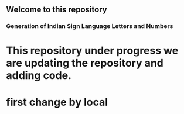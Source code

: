 ## Welcome to this repository

### Generation of Indian Sign Language Letters and Numbers

# This repository under progress we are updating the repository and adding code.

# first change by local
